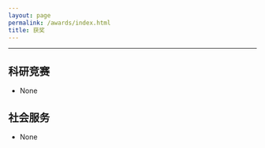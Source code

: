 ```yaml
---
layout: page
permalink: /awards/index.html
title: 获奖
---
```


---



## 科研竞赛

- None


## 社会服务



- None

